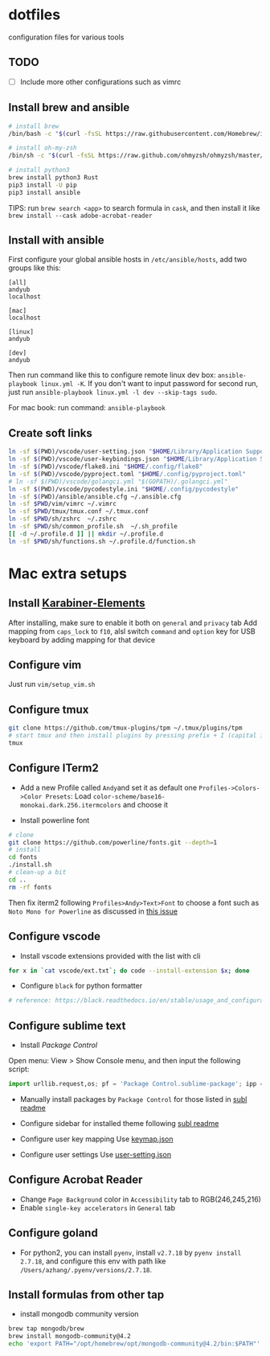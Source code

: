 # dotfiles
configuration files for various tools

## TODO

- [ ] Include more other configurations such as vimrc

## Install brew and ansible

```sh
# install brew
/bin/bash -c "$(curl -fsSL https://raw.githubusercontent.com/Homebrew/install/HEAD/install.sh)"

# install oh-my-zsh
/bin/sh -c "$(curl -fsSL https://raw.github.com/ohmyzsh/ohmyzsh/master/tools/install.sh)"

# install python3
brew install python3 Rust
pip3 install -U pip
pip3 install ansible
```

TIPS: run `brew search <app>` to search formula in `cask`, and then install it like `brew install --cask adobe-acrobat-reader`

## Install with ansible

First configure your global ansible hosts in `/etc/ansible/hosts`, add two groups like this:

```inf
[all]
andyub
localhost

[mac]
localhost

[linux]
andyub

[dev]
andyub
```

Then run command like this to configure remote linux dev box: `ansible-playbook linux.yml -K`.
If you don't want to input password for second run, just run `ansible-playbook linux.yml -l dev --skip-tags sudo`.

For mac book: run command: `ansible-playbook`

## Create soft links

```sh
ln -sf $(PWD)/vscode/user-setting.json "$HOME/Library/Application Support/Code/User/settings.json"
ln -sf $(PWD)/vscode/user-keybindings.json "$HOME/Library/Application Support/Code/User/keybindings.json"
ln -sf $(PWD)/vscode/flake8.ini "$HOME/.config/flake8"
ln -sf $(PWD)/vscode/pyproject.toml "$HOME/.config/pyproject.toml"
# ln -sf $(PWD)/vscode/golangci.yml "$(GOPATH)/.golangci.yml"
ln -sf $(PWD)/vscode/pycodestyle.ini "$HOME/.config/pycodestyle"
ln -sf $(PWD)/ansible/ansible.cfg ~/.ansible.cfg
ln -sf $PWD/vim/vimrc ~/.vimrc
ln -sf $PWD/tmux/tmux.conf ~/.tmux.conf
ln -sf $PWD/sh/zshrc  ~/.zshrc
ln -sf $PWD/sh/common_profile.sh  ~/.sh_profile
[[ -d ~/.profile.d ]] || mkdir ~/.profile.d
ln -sf $PWD/sh/functions.sh ~/.profile.d/function.sh
```


# Mac extra setups

## Install [Karabiner-Elements](https://karabiner-elements.pqrs.org/)

After installing, make sure to enable it both on `general` and `privacy` tab
Add mapping from `caps_lock` to `f10`, alsl switch `command` and `option` key for USB keyboard by adding mapping for that device

## Configure vim

Just run `vim/setup_vim.sh`

## Configure tmux

```sh
git clone https://github.com/tmux-plugins/tpm ~/.tmux/plugins/tpm
# start tmux and then install plugins by pressing prefix + I (capital i, as in Install) 
tmux
```

## Configure ITerm2

- Add a new Profile called `Andy`and set it as default one
`Profiles->Colors->Color Presets`: Load `color-scheme/base16-monokai.dark.256.itermcolors` and choose it

- Install powerline font

```sh
# clone
git clone https://github.com/powerline/fonts.git --depth=1
# install
cd fonts
./install.sh
# clean-up a bit
cd ..
rm -rf fonts

```
Then fix iterm2 following `Profiles>Andy>Text>Font` to choose a font such as `Noto Mono for Powerline` as discussed in [this issue](https://github.com/powerline/fonts/issues/44)

## Configure vscode

- Install vscode extensions provided with the list with cli
```sh
for x in `cat vscode/ext.txt`; do code --install-extension $x; done
```

- Configure `black` for python formatter

```sh
# reference: https://black.readthedocs.io/en/stable/usage_and_configuration/the_basics.html#configuration-via-a-file
```

## Configure sublime text

- Install *Package Control*

Open menu: View > Show Console menu, and then input the following script:

```py
import urllib.request,os; pf = 'Package Control.sublime-package'; ipp = sublime.installed_packages_path(); urllib.request.install_opener( urllib.request.build_opener( urllib.request.ProxyHandler()) ); open(os.path.join(ipp, pf), 'wb').write(urllib.request.urlopen( 'http://sublime.wbond.net/' + pf.replace(' ','%20')).read())
```

- Manually install packages by `Package Control` for those listed in [subl readme](./sublime/README.md)

- Configure sidebar for installed theme following [subl readme](./sublime/README.md)

- Configure user key mapping
Use [keymap.json](./sublime/keymap.json)

- Configure user settings
Use [user-setting.json](./sublime/user-setting.json)

## Configure Acrobat Reader

- Change `Page Background` color in `Accessibility` tab to RGB(246,245,216)
- Enable `single-key accelerators` in `General` tab

## Configure goland

- For python2, you can install `pyenv`, install `v2.7.18` by `pyenv install  2.7.18`, and configure this env with path like `/Users/azhang/.pyenv/versions/2.7.18`.

## Install formulas from other tap

- install mongodb community version
```sh
brew tap mongodb/brew
brew install mongodb-community@4.2
echo 'export PATH="/opt/homebrew/opt/mongodb-community@4.2/bin:$PATH"' >> ~/.zshrc
```
